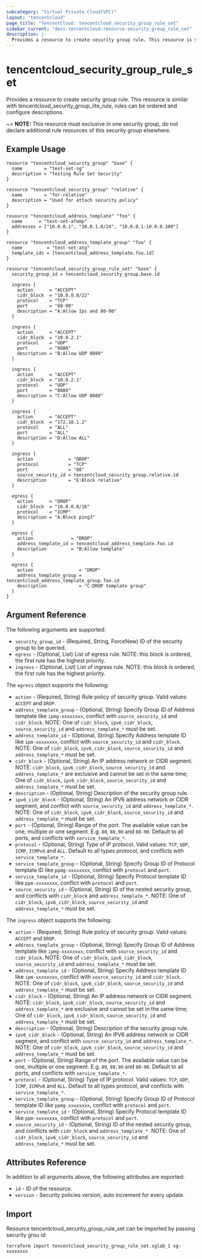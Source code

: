 ```yaml
---
subcategory: "Virtual Private Cloud(VPC)"
layout: "tencentcloud"
page_title: "TencentCloud: tencentcloud_security_group_rule_set"
sidebar_current: "docs-tencentcloud-resource-security_group_rule_set"
description: |-
  Provides a resource to create security group rule. This resource is similar with tencentcloud_security_group_lite_rule, rules can be ordered and configure descriptions.
---
```


# tencentcloud_security_group_rule_set

Provides a resource to create security group rule. This resource is similar with tencentcloud_security_group_lite_rule, rules can be ordered and configure descriptions.

~> **NOTE:** This resource must exclusive in one security group, do not declare additional rule resources of this security group elsewhere.

## Example Usage

```hcl
resource "tencentcloud_security_group" "base" {
  name        = "test-set-sg"
  description = "Testing Rule Set Security"
}

resource "tencentcloud_security_group" "relative" {
  name        = "for-relative"
  description = "Used for attach security policy"
}

resource "tencentcloud_address_template" "foo" {
  name      = "test-set-aTemp"
  addresses = ["10.0.0.1", "10.0.1.0/24", "10.0.0.1-10.0.0.100"]
}

resource "tencentcloud_address_template_group" "foo" {
  name         = "test-set-atg"
  template_ids = [tencentcloud_address_template.foo.id]
}

resource "tencentcloud_security_group_rule_set" "base" {
  security_group_id = tencentcloud_security_group.base.id

  ingress {
    action      = "ACCEPT"
    cidr_block  = "10.0.0.0/22"
    protocol    = "TCP"
    port        = "80-90"
    description = "A:Allow Ips and 80-90"
  }

  ingress {
    action      = "ACCEPT"
    cidr_block  = "10.0.2.1"
    protocol    = "UDP"
    port        = "8080"
    description = "B:Allow UDP 8080"
  }

  ingress {
    action      = "ACCEPT"
    cidr_block  = "10.0.2.1"
    protocol    = "UDP"
    port        = "8080"
    description = "C:Allow UDP 8080"
  }

  ingress {
    action      = "ACCEPT"
    cidr_block  = "172.18.1.2"
    protocol    = "ALL"
    port        = "ALL"
    description = "D:Allow ALL"
  }

  ingress {
    action             = "DROP"
    protocol           = "TCP"
    port               = "80"
    source_security_id = tencentcloud_security_group.relative.id
    description        = "E:Block relative"
  }

  egress {
    action      = "DROP"
    cidr_block  = "10.0.0.0/16"
    protocol    = "ICMP"
    description = "A:Block ping3"
  }

  egress {
    action              = "DROP"
    address_template_id = tencentcloud_address_template.foo.id
    description         = "B:Allow template"
  }

  egress {
    action                 = "DROP"
    address_template_group = tencentcloud_address_template_group.foo.id
    description            = "C:DROP template group"
  }
}
```

## Argument Reference

The following arguments are supported:

* `security_group_id` - (Required, String, ForceNew) ID of the security group to be queried.
* `egress` - (Optional, List) List of egress rule. NOTE: this block is ordered, the first rule has the highest priority.
* `ingress` - (Optional, List) List of ingress rule. NOTE: this block is ordered, the first rule has the highest priority.

The `egress` object supports the following:

* `action` - (Required, String) Rule policy of security group. Valid values: `ACCEPT` and `DROP`.
* `address_template_group` - (Optional, String) Specify Group ID of Address template like `ipmg-xxxxxxxx`, conflict with `source_security_id` and `cidr_block`. NOTE: One of `cidr_block`, `ipv6_cidr_block`, `source_security_id` and `address_template_*` must be set.
* `address_template_id` - (Optional, String) Specify Address template ID like `ipm-xxxxxxxx`, conflict with `source_security_id` and `cidr_block`. NOTE: One of `cidr_block`, `ipv6_cidr_block`, `source_security_id` and `address_template_*` must be set.
* `cidr_block` - (Optional, String) An IP address network or CIDR segment. NOTE: `cidr_block`, `ipv6_cidr_block`, `source_security_id` and `address_template_*` are exclusive and cannot be set in the same time; One of `cidr_block`, `ipv6_cidr_block`, `source_security_id` and `address_template_*` must be set.
* `description` - (Optional, String) Description of the security group rule.
* `ipv6_cidr_block` - (Optional, String) An IPV6 address network or CIDR segment, and conflict with `source_security_id` and `address_template_*`. NOTE: One of `cidr_block`, `ipv6_cidr_block`, `source_security_id` and `address_template_*` must be set.
* `port` - (Optional, String) Range of the port. The available value can be one, multiple or one segment. E.g. `80`, `80,90` and `80-90`. Default to all ports, and conflicts with `service_template_*`.
* `protocol` - (Optional, String) Type of IP protocol. Valid values: `TCP`, `UDP`, `ICMP`, `ICMPv6` and `ALL`. Default to all types protocol, and conflicts with `service_template_*`.
* `service_template_group` - (Optional, String) Specify Group ID of Protocol template ID like `ppmg-xxxxxxxx`, conflict with `protocol` and `port`.
* `service_template_id` - (Optional, String) Specify Protocol template ID like `ppm-xxxxxxxx`, conflict with `protocol` and `port`.
* `source_security_id` - (Optional, String) ID of the nested security group, and conflicts with `cidr_block` and `address_template_*`. NOTE: One of `cidr_block`, `ipv6_cidr_block`, `source_security_id` and `address_template_*` must be set.

The `ingress` object supports the following:

* `action` - (Required, String) Rule policy of security group. Valid values: `ACCEPT` and `DROP`.
* `address_template_group` - (Optional, String) Specify Group ID of Address template like `ipmg-xxxxxxxx`, conflict with `source_security_id` and `cidr_block`. NOTE: One of `cidr_block`, `ipv6_cidr_block`, `source_security_id` and `address_template_*` must be set.
* `address_template_id` - (Optional, String) Specify Address template ID like `ipm-xxxxxxxx`, conflict with `source_security_id` and `cidr_block`. NOTE: One of `cidr_block`, `ipv6_cidr_block`, `source_security_id` and `address_template_*` must be set.
* `cidr_block` - (Optional, String) An IP address network or CIDR segment. NOTE: `cidr_block`, `ipv6_cidr_block`, `source_security_id` and `address_template_*` are exclusive and cannot be set in the same time; One of `cidr_block`, `ipv6_cidr_block`, `source_security_id` and `address_template_*` must be set.
* `description` - (Optional, String) Description of the security group rule.
* `ipv6_cidr_block` - (Optional, String) An IPV6 address network or CIDR segment, and conflict with `source_security_id` and `address_template_*`. NOTE: One of `cidr_block`, `ipv6_cidr_block`, `source_security_id` and `address_template_*` must be set.
* `port` - (Optional, String) Range of the port. The available value can be one, multiple or one segment. E.g. `80`, `80,90` and `80-90`. Default to all ports, and conflicts with `service_template_*`.
* `protocol` - (Optional, String) Type of IP protocol. Valid values: `TCP`, `UDP`, `ICMP`, `ICMPv6` and `ALL`. Default to all types protocol, and conflicts with `service_template_*`.
* `service_template_group` - (Optional, String) Specify Group ID of Protocol template ID like `ppmg-xxxxxxxx`, conflict with `protocol` and `port`.
* `service_template_id` - (Optional, String) Specify Protocol template ID like `ppm-xxxxxxxx`, conflict with `protocol` and `port`.
* `source_security_id` - (Optional, String) ID of the nested security group, and conflicts with `cidr_block` and `address_template_*`. NOTE: One of `cidr_block`, `ipv6_cidr_block`, `source_security_id` and `address_template_*` must be set.

## Attributes Reference

In addition to all arguments above, the following attributes are exported:

* `id` - ID of the resource.
* `version` - Security policies version, auto increment for every update.


## Import

Resource tencentcloud_security_group_rule_set can be imported by passing security grou id:

```
terraform import tencentcloud_security_group_rule_set.sglab_1 sg-xxxxxxxx
```

